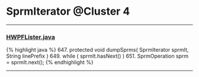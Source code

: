 # SprmIterator @Cluster 4

***

### [HWPFLister.java](https://searchcode.com/codesearch/view/97384386/)
{% highlight java %}
647. protected void dumpSprms( SprmIterator sprmIt, String linePrefix )
649.     while ( sprmIt.hasNext() )
651.         SprmOperation sprm = sprmIt.next();
{% endhighlight %}

***

